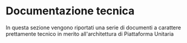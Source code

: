 # Documentazione tecnica
In questa sezione vengono riportati una serie di documenti a carattere prettamente tecnico in merito all'architettura di Piattaforma Unitaria
